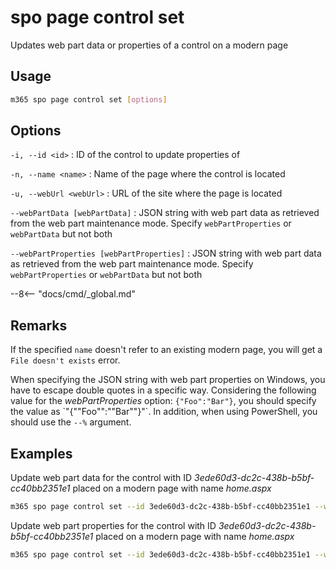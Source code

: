 # spo page control set

Updates web part data or properties of a control on a modern page

## Usage

```sh
m365 spo page control set [options]
```

## Options

`-i, --id <id>`
: ID of the control to update properties of

`-n, --name <name>`
: Name of the page where the control is located

`-u, --webUrl <webUrl>`
: URL of the site where the page is located

`--webPartData [webPartData]`
: JSON string with web part data as retrieved from the web part maintenance mode. Specify `webPartProperties` or `webPartData` but not both

`--webPartProperties [webPartProperties]`
: JSON string with web part data as retrieved from the web part maintenance mode. Specify `webPartProperties` or `webPartData` but not both

--8<-- "docs/cmd/_global.md"

## Remarks

If the specified `name` doesn't refer to an existing modern page, you will get a `File doesn't exists` error.

When specifying the JSON string with web part properties on Windows, you have to escape double quotes in a specific way. Considering the following value for the _webPartProperties_ option: `{"Foo":"Bar"}`, you should specify the value as \`"{""Foo"":""Bar""}"\`. In addition, when using PowerShell, you should use the `--%` argument.

## Examples

Update web part data for the control with ID _3ede60d3-dc2c-438b-b5bf-cc40bb2351e1_ placed on a modern page with name _home.aspx_

```sh
m365 spo page control set --id 3ede60d3-dc2c-438b-b5bf-cc40bb2351e1 --webUrl https://contoso.sharepoint.com/sites/team-a --name home.aspx --webPartData '{"title":"New WP Title","properties": {"description": "New description"}}'
```

Update web part properties for the control with ID _3ede60d3-dc2c-438b-b5bf-cc40bb2351e1_ placed on a modern page with name _home.aspx_

```sh
m365 spo page control set --id 3ede60d3-dc2c-438b-b5bf-cc40bb2351e1 --webUrl https://contoso.sharepoint.com/sites/team-a --name home.aspx --webPartProperties '{"description": "New description"}'
```
